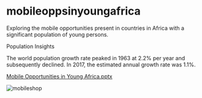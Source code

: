 # mobileoppsinyoungafrica
Exploring the mobile opportunities present in countries in Africa with a significant population of young persons. 

Population Insights


The world population growth rate peaked in 1963 at 2.2% per year and subsequently declined.  In 2017, the estimated annual growth rate was 1.1%.




[Mobile Opportunities in Young Africa.pptx](https://github.com/vmantillacolon85/mobileoppsinyoungafrica/files/10828571/Mobile.Opportunities.in.Young.Africa.pptx)

![mobileshop](https://user-images.githubusercontent.com/72588367/221287983-4f48723f-0bc6-4969-9183-a9e370c0f3fd.jpeg)
